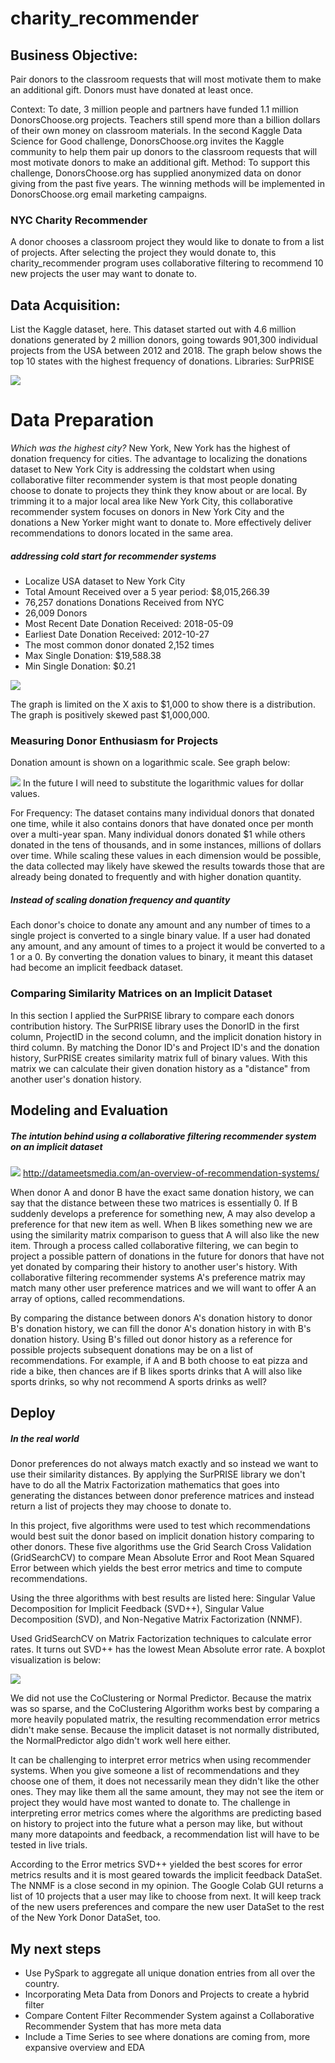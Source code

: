# charity_recommender

## Business Objective:
Pair donors to the classroom requests that will most motivate them to make an additional gift. Donors must have donated at least once. 

Context:
To date, 3 million people and partners have funded 1.1 million DonorsChoose.org projects. Teachers still spend more than a billion dollars of their own money on classroom materials.
In the second Kaggle Data Science for Good challenge, DonorsChoose.org invites the Kaggle community to help them pair up donors to the classroom requests that will most motivate donors to make an additional gift. 
Method: To support this challenge, DonorsChoose.org has supplied anonymized data on donor giving from the past five years. The winning methods will be implemented in DonorsChoose.org email marketing campaigns.

### NYC Charity Recommender
A donor chooses a classroom project they would like to donate to from a list of projects. After selecting the project they would donate to, this charity_recommender program uses collaborative filtering to recommend 10 new projects the user may want to donate to. 

## Data Acquisition:
List the Kaggle dataset, here. 
This dataset started out with 4.6 million donations generated by 2 million donors, going towards 901,300 individual projects from the USA between 2012 and 2018. 
The graph below shows the top 10 states with the highest frequency of donations. 
Libraries: SurPRISE

![](https://github.com/Chris-Manna/charity_recommender/blob/master/top_ten_donating_states.png)

# Data Preparation


*Which was the highest city?*
New York, New York has the highest of donation frequency for cities. 
The advantage to localizing the donations dataset to New York City is addressing the coldstart when using collaborative filter recommender system is that most people donating choose to donate to projects they think they know about or are local. By trimming it to a major local area like New York City, this collaborative recommender system focuses on donors in New York City and the donations a New Yorker might want to donate to. More effectively deliver recommendations to donors located in the same area.

##### addressing cold start for recommender systems
+ Localize USA dataset to New York City
+ Total Amount Received over a 5 year period: $8,015,266.39
+ 76,257 donations Donations Received from NYC
+ 26,009 Donors
+ Most Recent Date Donation Received: 2018-05-09
+ Earliest Date Donation Received: 2012-10-27
+ The most common donor donated 2,152 times
+ Max Single Donation: $19,588.38
+ Min Single Donation: $0.21

![](https://github.com/Chris-Manna/charity_recommender/blob/master/donors%20hist.png)

The graph is limited on the X axis to $1,000 to show there is a distribution. 
The graph is positively skewed past $1,000,000.

### Measuring Donor Enthusiasm for Projects
Donation amount is shown on a logarithmic scale. See graph below:

![](https://github.com/Chris-Manna/charity_recommender/blob/master/log%20donation.png)
In the future I will need to substitute the logarithmic values for dollar values. 

For Frequency: The dataset contains many individual donors that donated one time, while it also contains donors that have donated once per month over a multi-year span. Many individual donors donated $1 while others donated in the tens of thousands, and in some instances, millions of dollars over time. While scaling these values in each dimension would be possible, the data collected may likely have skewed the results towards those that are already being donated to frequently and with higher donation quantity. 

##### Instead of scaling donation frequency and quantity
Each donor's choice to donate any amount and any number of times to a single project is converted to a single binary value. 
If a user had donated any amount, and any amount of times to a project it would be converted to a 1 or a 0. By converting the donation values to binary, it meant this dataset had become an implicit feedback dataset. 

### Comparing Similarity Matrices on an Implicit Dataset
In this section I applied the SurPRISE library to compare each donors contribution history. The SurPRISE library uses the DonorID in the first column, ProjectID in the second column, and the implicit donation history in third column. By matching the Donor ID's and Project ID's and the donation history, SurPRISE creates similarity matrix full of binary values. With this matrix we can calculate their given donation history as a "distance" from another user's donation history. 

## Modeling and Evaluation
##### The intution behind using a collaborative filtering recommender system on an implicit dataset
![](http://datameetsmedia.com/wp-content/uploads/2018/05/2ebah6c-1.png)
http://datameetsmedia.com/an-overview-of-recommendation-systems/

When donor A and donor B have the exact same donation history, we can say that the distance between these two matrices is essentially 0. 
If B suddenly develops a preference for something new, A may also develop a preference for that new item as well. 
When B likes something new we are using the similarity matrix comparison to guess that A will also like the new item. 
Through a process called collaborative filtering, we can begin to project a possible pattern of donations in the future for donors that have not yet donated by comparing their history to another user's history. 
With collaborative filtering recommender systems A's preference matrix may match many other user preference matrices and we will want to offer A an array of options, called recommendations. 

By comparing the distance between donors A's donation history to donor B's donation history, we can fill the donor A's donation history in with B's donation history. Using B's filled out donor history as a reference for possible projects subsequent donations may be on a list of recommendations.  For example, if A and B both choose to eat pizza and ride a bike, then chances are if B likes sports drinks that A will also like sports drinks, so why not recommend A sports drinks as well? 

## Deploy
##### In the real world
Donor preferences do not always match exactly and so instead we want to use their similarity distances. By applying the SurPRISE library we don't have to do all the Matrix Factorization mathematics that goes into generating the distances between donor preference matrices and instead return a list of projects they may choose to donate to. 
 
In this project, five algorithms were used to test which recommendations would best suit the donor based on implicit donation history comparing to other donors. 
These five algorithms use the Grid Search Cross Validation (GridSearchCV) to compare Mean Absolute Error and Root Mean Squared Error between which yields the best error metrics and time to compute recommendations. 

Using the three algorithms with best results are listed here: Singular Value Decomposition for Implicit Feedback (SVD++), Singular Value Decomposition (SVD), and Non-Negative Matrix Factorization (NNMF). 

Used GridSearchCV on Matrix Factorization techniques to calculate error rates. It turns out SVD++ has the lowest Mean Absolute error rate. A boxplot visualization is below: 

![](https://github.com/Chris-Manna/charity_recommender/blob/master/Boxplot%20MAE.png)

We did not use the CoClustering or Normal Predictor. Because the matrix was so sparse, and the CoClustering Algorithm works best by comparing a more heavily populated matrix, the resulting recommendation error metrics didn't make sense. Because the implicit dataset is not normally distributed, the NormalPredictor algo didn't work well here either.

It can be challenging to interpret error metrics when using recommender systems. When you give someone a list of recommendations and they choose one of them, it does not necessarily mean they didn't like the other ones. They may like them all the same amount, they may not see the item or project they would have most wanted to donate to. The challenge in interpreting error metrics comes where the algorithms are predicting based on history to project into the future what a person may like, but without many more datapoints and feedback, a recommendation list will have to be tested in live trials. 

According to the Error metrics SVD++ yielded the best scores for error metrics results and it is most geared towards the implicit feedback DataSet. The NNMF is a close second in my opinion. The Google Colab GUI returns a list of 10 projects that a user may like to choose from next. It will keep track of the new users preferences and compare the new user DataSet to the rest of the New York Donor DataSet, too. 

## My next steps
- Use PySpark to aggregate all unique donation entries from all over the country. 
- Incorporating Meta Data from Donors and Projects to create a hybrid filter
- Compare Content Filter Recommender System against a Collaborative Recommender System that has more meta data
- Include a Time Series to see where donations are coming from, more expansive overview and EDA

